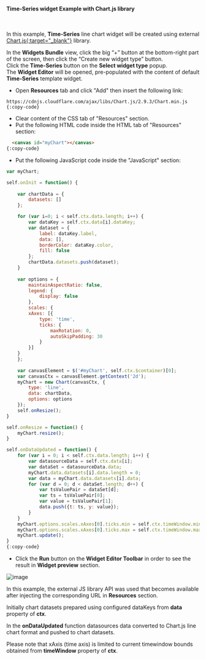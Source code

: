 #### Time-Series widget Example with Chart.js library

<div class="divider"></div>
<br/>

In this example, **Time-Series** line chart widget will be created using external [Chart.js{:target="_blank"}](https://www.chartjs.org/) library.

In the **Widgets Bundle** view, click the big “+” button at the bottom-right part of the screen, then click the “Create new widget type” button.<br>
Click the **Time-Series** button on the **Select widget type** popup.<br>
The **Widget Editor** will be opened, pre-populated with the content of default **Time-Series** template widget.

 - Open **Resources** tab and click "Add" then insert the following link:

```  
https://cdnjs.cloudflare.com/ajax/libs/Chart.js/2.9.3/Chart.min.js
{:copy-code}
```

 - Clear content of the CSS tab of "Resources" section.
 - Put the following HTML code inside the HTML tab of "Resources" section:

```html
  <canvas id="myChart"></canvas>
{:copy-code}
```

 - Put the following JavaScript code inside the "JavaScript" section:

```javascript
var myChart;

self.onInit = function() {
    
    var chartData = {
        datasets: []
    };

    for (var i=0; i < self.ctx.data.length; i++) {
        var dataKey = self.ctx.data[i].dataKey;
        var dataset = {
            label: dataKey.label,
            data: [],
            borderColor: dataKey.color,
            fill: false
        };
        chartData.datasets.push(dataset);
    }
    
    var options = {
        maintainAspectRatio: false,
        legend: {
            display: false
        },
        scales: {
        xAxes: [{
            type: 'time',
            ticks: {
                maxRotation: 0,
                autoSkipPadding: 30
            }
        }]
    }
    };
    
    var canvasElement = $('#myChart', self.ctx.$container)[0];
    var canvasCtx = canvasElement.getContext('2d');
    myChart = new Chart(canvasCtx, {
        type: 'line',
        data: chartData,
        options: options
    });
    self.onResize();
}

self.onResize = function() {
    myChart.resize();
}

self.onDataUpdated = function() {
    for (var i = 0; i < self.ctx.data.length; i++) {
        var datasourceData = self.ctx.data[i];
        var dataSet = datasourceData.data;
        myChart.data.datasets[i].data.length = 0;
        var data = myChart.data.datasets[i].data;
        for (var d = 0; d < dataSet.length; d++) {
            var tsValuePair = dataSet[d];
            var ts = tsValuePair[0];
            var value = tsValuePair[1];
            data.push({t: ts, y: value});
        }
    }
    myChart.options.scales.xAxes[0].ticks.min = self.ctx.timeWindow.minTime;
    myChart.options.scales.xAxes[0].ticks.max = self.ctx.timeWindow.maxTime;
    myChart.update();
}
{:copy-code}
```

 - Click the **Run** button on the **Widget Editor Toolbar** in order to see the result in **Widget preview** section.

![image](${baseUrl}/images/user-guide/contribution/widgets/external-js-timeseries-widget-sample.png)

In this example, the external JS library API was used that becomes available after injecting the corresponding URL in **Resources** section.

Initially chart datasets prepared using configured dataKeys from **data** property of **ctx**.

In the **onDataUpdated** function datasources data converted to Chart.js line chart format and pushed to chart datasets.

Please note that xAxis (time axis) is limited to current timewindow bounds obtained from **timeWindow** property of **ctx**.  

<br/>
<br/>
